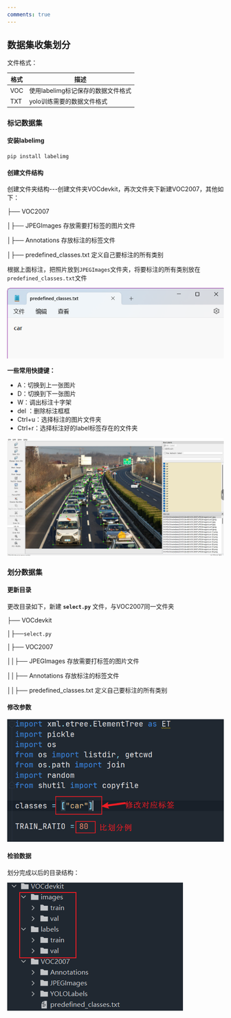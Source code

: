 ```yaml
---
comments: true
---
```


## 数据集收集划分

文件格式：

| 格式 | 描述                               |
| ---- | ---------------------------------- |
| VOC  | 使用labelimg标记保存的数据文件格式 |
| TXT  | yolo训练需要的数据文件格式         |

### 标记数据集

#### 安装labelimg

```shell
pip install labelimg
```

#### 创建文件结构

创建文件夹结构---创建文件夹VOCdevkit，再次文件夹下新建VOC2007，其他如下：

├── VOC2007

│├── JPEGImages  存放需要打标签的图片文件

│├── Annotations  存放标注的标签文件

│├── predefined_classes.txt  定义自己要标注的所有类别

根据上面标注，把照片放到`JPEGImages`文件夹，将要标注的所有类别放在`predefined_classes.txt`文件

![2](YOLOv8-2/2.PNG)

**一些常用快捷键：**

- A：切换到上一张图片
- D：切换到下一张图片
- W：调出标注十字架
- del ：删除标注框框
- Ctrl+u：选择标注的图片文件夹
- Ctrl+r：选择标注好的label标签存在的文件夹

![3](YOLOv8-2/3.png)

### 划分数据集

#### 更新目录

更改目录如下，新建 **`select.py`** 文件，与VOC2007同一文件夹

├── VOCdevkit

│├──`select.py`

│├── VOC2007

││├── JPEGImages  存放需要打标签的图片文件

││├── Annotations  存放标注的标签文件

││├── predefined_classes.txt  定义自己要标注的所有类别

#### 修改参数

![4](YOLOv8-2/4.png)

#### 检验数据

划分完成以后的目录结构：

![5](YOLOv8-2/5.png)